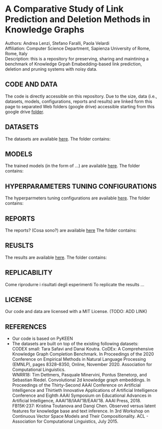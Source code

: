 # A Comparative Study of Link Prediction and Deletion Methods in Knowledge Graphs
Authors: Andrea Lenzi, Stefano Faralli, Paola Velardi<br>
Affiliation: Computer Science Department, Sapienza University of Rome, Rome, Italy<br>
Description: this is a repository for preserving, sharing and maintining a benchmark of Knowledge Grpah Emabedding-based link prediction, deletion and pruning systems with noisy data. <br>

## CODE AND DATA
The code is directly accessible on this repository.  Due to the size, data (i.e., datasets, models, configurations, reports and results) are linked form this page to separated Web folders (google drive) accessible starting from this google drive  <a href="https://drive.google.com/drive/folders/1h_B_0Kent6_F9j8xghKmgAejFF2vRyH-?usp=share_link">folder</a>.

## DATASETS

The datasets are available <a href="https://drive.google.com/drive/folders/19uCbXuMMIgJlMD5JTJAdg8odIsPycWDl?usp=share_link">here</a>.
The folder contains:

## MODELS

The trained models (in the form of ...) are available <a href="https://drive.google.com/drive/folders/1VW3s2XTPz7AaUgjqYn9AbW9N1RqQETsk?usp=share_link">here</a>. 
The folder contains:


## HYPERPARAMETERS TUNING CONFIGURATIONS

The hyperparmeters tuning configurations are available <a href="https://drive.google.com/drive/folders/11S3kD3Q2xLzyuobEVGK4tYV_ZjWvkLQn?usp=share_link">here</a>.
The folder contains:


## REPORTS
The reports? (Cosa sono?) are available <a href="https://drive.google.com/drive/folders/105h7Wc_JgBfKVCu7uKreBtDQ-U8FFlq-?usp=share_link">here</a>
The folder contains:

## REUSLTS
The results are available <a href="https://drive.google.com/drive/folders/1m2KgYbSbMXM1VmC5snmuT9UFhH11MRO1?usp=share_link">here</a>.
The folder contains:


## REPLICABILITY
Come riprodurre i risultati degli esperimenti 
To replicate the results ...

## LICENSE
Our code and data are licensed with a MIT License.  (TODO: ADD LINK)


## REFERENCES
- Our code is based on <a heref="https://github.com/pykeen/pykeen"> PyKEEN </a><br>
- The datasets are built on top of the existing following datasets:<br>
  CODEX small: Tara Safavi and Danai Koutra. CoDEx: A Comprehensive Knowledge Graph Completion
Benchmark. In Proceedings of the 2020 Conference on Empirical Methods in Natural Language
Processing (EMNLP), pages 8328–8350, Online, November 2020. Association for Computational
Linguistics. <br>
  WNRR18: Tim Dettmers, Pasquale Minervini, Pontus Stenetorp, and Sebastian Riedel. Convolutional 2d
knowledge graph embeddings. In Proceedings of the Thirty-Second AAAI Conference on Artificial
Intelligence and Thirtieth Innovative Applications of Artificial Intelligence Conference and Eighth
AAAI Symposium on Educational Advances in Artificial Intelligence, AAAI’18/IAAI’18/EAAI’18.
AAAI Press, 2018.<br>
  FB15K-237: Kristina Toutanova and Danqi Chen. Observed versus latent features for knowledge base and
text inference. In 3rd Workshop on Continuous Vector Space Models and Their Compositionality.
ACL - Association for Computational Linguistics, July 2015.<br>


